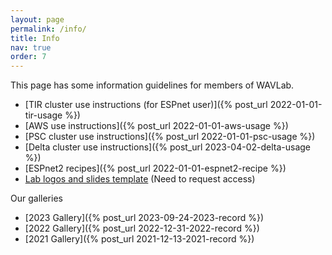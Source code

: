 ```yaml
---
layout: page
permalink: /info/
title: Info
nav: true
order: 7
---
```


This page has some information guidelines for members of WAVLab.

* [TIR cluster use instructions (for ESPnet user)]({% post_url 2022-01-01-tir-usage %})
* [AWS use instructions]({% post_url 2022-01-01-aws-usage %})
* [PSC cluster use instructions]({% post_url 2022-01-01-psc-usage %})
* [Delta cluster use instructions]({% post_url 2023-04-02-delta-usage %})
* [ESPnet2 recipes]({% post_url 2022-01-01-espnet2-recipe %})
* [Lab logos and slides template](https://github.com/shinjiwlab/lab_logo) (Need to request access)


Our galleries

* [2023 Gallery]({% post_url 2023-09-24-2023-record %})
* [2022 Gallery]({% post_url 2022-12-31-2022-record %})
* [2021 Gallery]({% post_url 2021-12-13-2021-record %})
